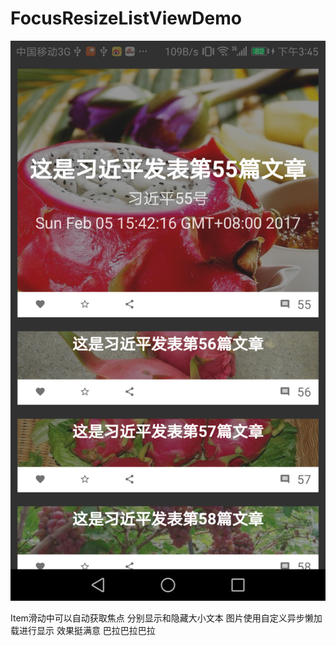 # FocusResizeListViewDemo
![image](https://github.com/huangyueranbbc/FocusResizeListViewDemo/blob/master/Screenshot_20170205-154521.png)

Item滑动中可以自动获取焦点
分别显示和隐藏大小文本
图片使用自定义异步懒加载进行显示
效果挺满意
巴拉巴拉巴拉
